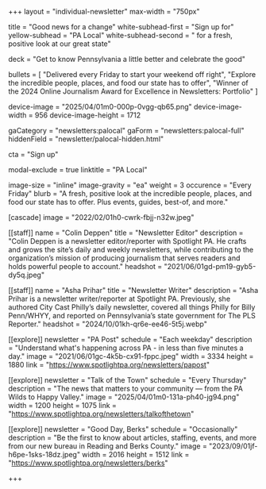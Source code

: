 +++
layout = "individual-newsletter"
max-width = "750px"

title = "Good news for a change"
white-subhead-first = "Sign up for"
yellow-subhead = "PA Local"
white-subhead-second = " for a fresh, positive look at our great state"

deck = "Get to know Pennsylvania a little better and celebrate the good"

bullets = [
  "Delivered every Friday to start your weekend off right",
  "Explore the incredible people, places, and food our state has to offer",
  "Winner of the 2024 Online Journalism Award for Excellence in Newsletters: Portfolio"
]

device-image = "2025/04/01m0-000p-0vgg-qb65.png"
device-image-width = 956
device-image-height = 1712

gaCategory = "newsletters:palocal"
gaForm = "newsletters:palocal-full"
hiddenField = "newsletter/palocal-hidden.html"

cta = "Sign up"

modal-exclude = true
linktitle = "PA Local"

image-size = "inline"
image-gravity = "ea"
weight = 3 
occurence = "Every Friday"
blurb = "A fresh, positive look at the incredible people, places, and food our state has to offer. Plus events, guides, best-of, and more."

[cascade]
image = "2022/02/01h0-cwrk-fbjj-n32w.jpeg" 

[[staff]]
name = "Colin Deppen"
title = "Newsletter Editor"
description = "Colin Deppen is a newsletter editor/reporter with Spotlight PA. He crafts and grows the site’s daily and weekly newsletters, while contributing to the organization’s mission of producing journalism that serves readers and holds powerful people to account."
headshot = "2021/06/01gd-pm19-gyb5-dy5q.jpeg"

[[staff]]
name = "Asha Prihar"
title = "Newsletter Writer"
description = "Asha Prihar is a newsletter writer/reporter at Spotlight PA. Previously, she authored City Cast Philly’s daily newsletter, covered all things Philly for Billy Penn/WHYY, and reported on Pennsylvania’s state government for The PLS Reporter."
headshot = "2024/10/01kh-qr6e-ee46-5t5j.webp"

[[explore]]
newsletter = "PA Post"
schedule = "Each weekday"
description = "Understand what's happening across PA - in less than five minutes a day."
image = "2021/06/01gc-4k5b-cx91-fppc.jpeg"
width = 3334
height = 1880
link = "https://www.spotlightpa.org/newsletters/papost"

[[explore]]
newsletter = "Talk of the Town"
schedule = "Every Thursday"
description = "The news that matters to your community — from the PA Wilds to Happy Valley."
image = "2025/04/01m0-131a-ph40-jg94.png"
width = 1200
height = 1075
link = "https://www.spotlightpa.org/newsletters/talkofthetown"

[[explore]]
newsletter = "Good Day, Berks"
schedule = "Occasionally"
description = "Be the first to know about articles, staffing, events, and more from our new bureau in Reading and Berks County."
image = "2023/09/01jf-h6pe-1sks-18dz.jpeg"
width = 2016
height = 1512
link = "https://www.spotlightpa.org/newsletters/berks"

+++